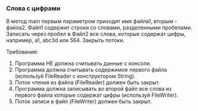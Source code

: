 
### Слова с цифрами

В метод main первым параметром приходит имя файла1, вторым - файла2.
Файл1 содержит строки со словами, разделенными пробелами.
Записать через пробел в Файл2 все слова, которые содержат цифры, например, а1, abc3d или 564.
Закрыть потоки.


Требования:
1.	Программа НЕ должна считывать данные с консоли.
2.	Программа должна считывать содержимое первого файла (используй FileReader c конструктором String).
3.	Поток чтения из файла (FileReader) должен быть закрыт.
4.	Программа должна записывать во второй файл все слова из первого файла которые содержат цифры (используй FileWriter).
5.	Поток записи в файл (FileWriter) должен быть закрыт.


